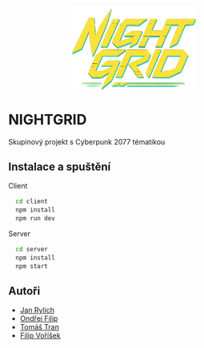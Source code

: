 <div align="center">
<img width="50%" src="https://github.com/ondrejfilip1/skupinovy-projekt-2025/blob/main/client/src/assets/logo.png?raw=true">
</div>

# NIGHTGRID

Skupinový projekt s Cyberpunk 2077 tématikou


## Instalace a spuštění

Client

```bash
  cd client
  npm install
  npm run dev
```
Server

```bash
  cd server
  npm install
  npm start
```


## Autoři

- [Jan Rylich](https://github.com/DoubleBlackFox)
- [Ondřej Filip](https://github.com/ondrejfilip1)
- [Tomáš Tran](https://github.com/Hurmex)
- [Filip Voříšek](https://github.com/FiLlInnnn)
